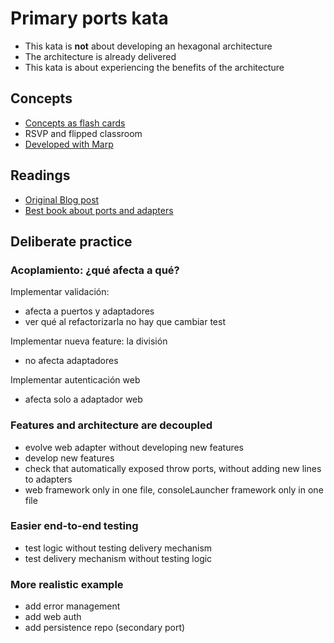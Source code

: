 # Primary ports kata

- This kata is **not** about developing an hexagonal architecture
- The architecture is already delivered
- This kata is about experiencing the benefits of the architecture

## Concepts

- [Concepts as flash cards](./docs/flash-cards.pdf)
- RSVP and flipped classroom
- [Developed with Marp](https://github.com/marp-team/marp)

## Readings

- [Original Blog post](https://web.archive.org/web/20090327032122/alistair.cockburn.us/Hexagonal+architecture)
- [Best book about ports and adapters](https://www.amazon.com/Growing-Object-Oriented-Software-Guided-Tests/dp/0321503627)


## Deliberate practice

### Acoplamiento: ¿qué afecta a qué?

Implementar validación:

- afecta a puertos y adaptadores 
- ver qué al refactorizarla no hay que cambiar test

Implementar nueva feature: la división

- no afecta adaptadores 

Implementar autenticación web

- afecta solo a adaptador web

### Features and architecture are decoupled

- evolve web adapter without developing new features
- develop new features
- check that automatically exposed throw ports, without adding new lines to adapters
- web framework only in one file, consoleLauncher framework only in one file

### Easier end-to-end testing

- test logic without testing delivery mechanism
- test delivery mechanism without testing logic

### More realistic example

- add error management
- add web auth
- add persistence repo (secondary port)
